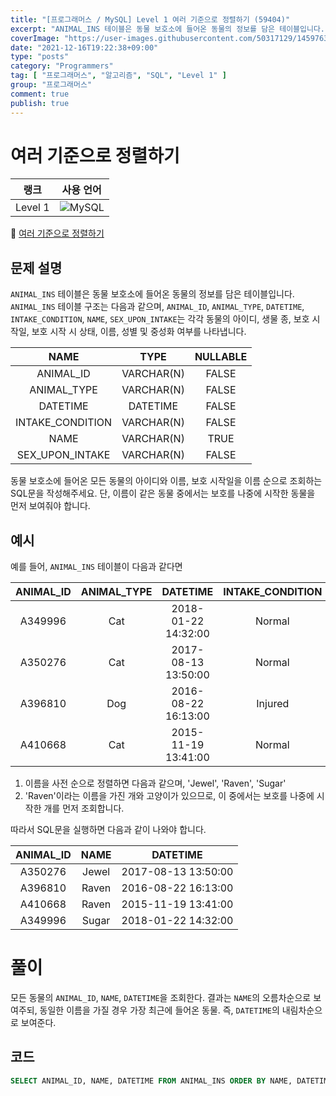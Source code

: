 ```yaml
---
title: "[프로그래머스 / MySQL] Level 1 여러 기준으로 정렬하기 (59404)"
excerpt: "ANIMAL_INS 테이블은 동물 보호소에 들어온 동물의 정보를 담은 테이블입니다. ANIMAL_INS 테이블 구조는 다음과 같으며, ANIMAL_ID, ANIMAL_TYPE, DATETIME, INTAKE_CONDITION, NAME, SEX_UPON_INTAKE는 각각 동물의 아이디, 생물 종, 보호 시작일, 보호 시작 시 상태, 이름, 성별 및 중성화 여부를 나타냅니다."
coverImage: "https://user-images.githubusercontent.com/50317129/145976356-6b5d1430-31c0-4c34-829e-6be8f747ab19.png"
date: "2021-12-16T19:22:38+09:00"
type: "posts"
category: "Programmers"
tag: [ "프로그래머스", "알고리즘", "SQL", "Level 1" ]
group: "프로그래머스"
comment: true
publish: true
---
```


# 여러 기준으로 정렬하기

|  랭크   |                                                  사용 언어                                                  |
| :-----: | :---------------------------------------------------------------------------------------------------------: |
| Level 1 | ![MySQL](https://shields.io/badge/MySQL-lightgrey?logo=mysql&style=plastic&logoColor=white&labelColor=blue) |

🔗 [여러 기준으로 정렬하기](https://programmers.co.kr/learn/courses/30/lessons/59404)





## 문제 설명

`ANIMAL_INS` 테이블은 동물 보호소에 들어온 동물의 정보를 담은 테이블입니다. `ANIMAL_INS` 테이블 구조는 다음과 같으며, `ANIMAL_ID`, `ANIMAL_TYPE`, `DATETIME`, `INTAKE_CONDITION`, `NAME`, `SEX_UPON_INTAKE`는 각각 동물의 아이디, 생물 종, 보호 시작일, 보호 시작 시 상태, 이름, 성별 및 중성화 여부를 나타냅니다.

|       NAME       |    TYPE    | NULLABLE |
| :--------------: | :--------: | :------: |
|    ANIMAL_ID     | VARCHAR(N) |  FALSE   |
|   ANIMAL_TYPE    | VARCHAR(N) |  FALSE   |
|     DATETIME     |  DATETIME  |  FALSE   |
| INTAKE_CONDITION | VARCHAR(N) |  FALSE   |
|       NAME       | VARCHAR(N) |   TRUE   |
| SEX_UPON_INTAKE  | VARCHAR(N) |  FALSE   |

동물 보호소에 들어온 모든 동물의 아이디와 이름, 보호 시작일을 이름 순으로 조회하는 SQL문을 작성해주세요. 단, 이름이 같은 동물 중에서는 보호를 나중에 시작한 동물을 먼저 보여줘야 합니다.





## 예시

예를 들어, `ANIMAL_INS` 테이블이 다음과 같다면

| ANIMAL_ID | ANIMAL_TYPE |      DATETIME       | INTAKE_CONDITION | NAME  | SEX_UPON_INTAKE |
| :-------: | :---------: | :-----------------: | :--------------: | :---: | :-------------: |
|  A349996  |     Cat     | 2018-01-22 14:32:00 |      Normal      | Sugar |  Neutered Male  |
|  A350276  |     Cat     | 2017-08-13 13:50:00 |      Normal      | Jewel |  Spayed Female  |
|  A396810  |     Dog     | 2016-08-22 16:13:00 |     Injured      | Raven |  Spayed Female  |
|  A410668  |     Cat     | 2015-11-19 13:41:00 |      Normal      | Raven |  Spayed Female  |

1. 이름을 사전 순으로 정렬하면 다음과 같으며, 'Jewel', 'Raven', 'Sugar'
2. 'Raven'이라는 이름을 가진 개와 고양이가 있으므로, 이 중에서는 보호를 나중에 시작한 개를 먼저 조회합니다.

따라서 SQL문을 실행하면 다음과 같이 나와야 합니다.

| ANIMAL_ID | NAME  |      DATETIME       |
| :-------: | :---: | :-----------------: |
|  A350276  | Jewel | 2017-08-13 13:50:00 |
|  A396810  | Raven | 2016-08-22 16:13:00 |
|  A410668  | Raven | 2015-11-19 13:41:00 |
|  A349996  | Sugar | 2018-01-22 14:32:00 |










# 풀이

모든 동물의 `ANIMAL_ID`, `NAME`, `DATETIME`을 조회한다. 결과는 `NAME`의 오름차순으로 보여주되, 동일한 이름을 가질 경우 가장 최근에 들어온 동물. 즉, `DATETIME`의 내림차순으로 보여준다.





## 코드

``` sql
SELECT ANIMAL_ID, NAME, DATETIME FROM ANIMAL_INS ORDER BY NAME, DATETIME DESC;
```
